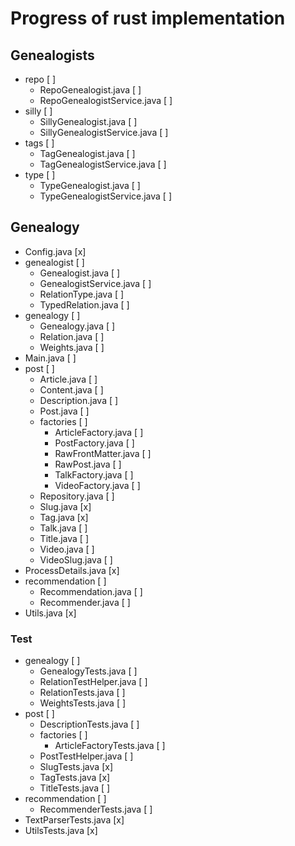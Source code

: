 # Progress of rust implementation

## Genealogists
* repo [ ]
  * RepoGenealogist.java [ ]
  * RepoGenealogistService.java [ ]
* silly [ ]
  * SillyGenealogist.java [ ]
  * SillyGenealogistService.java [ ]
* tags [ ]
  * TagGenealogist.java [ ]
  * TagGenealogistService.java [ ]
* type [ ]
  * TypeGenealogist.java [ ]
  * TypeGenealogistService.java [ ]

## Genealogy
* Config.java [x]
* genealogist [ ]
  * Genealogist.java [ ]
  * GenealogistService.java [ ]
  * RelationType.java [ ]
  * TypedRelation.java [ ]
* genealogy [ ]
  * Genealogy.java [ ]
  * Relation.java [ ]
  * Weights.java [ ]
* Main.java [ ]
* post [ ]
  * Article.java [ ]
  * Content.java [ ]
  * Description.java [ ]
  * Post.java [ ]
  * factories [ ]
    * ArticleFactory.java [ ]
    * PostFactory.java [ ]
    * RawFrontMatter.java [ ]
    * RawPost.java [ ]
    * TalkFactory.java [ ]
    * VideoFactory.java [ ]
  * Repository.java [ ]
  * Slug.java [x]
  * Tag.java [x]
  * Talk.java [ ]
  * Title.java [ ]
  * Video.java [ ]
  * VideoSlug.java [ ]
* ProcessDetails.java [x]
* recommendation [ ]
  * Recommendation.java [ ]
  * Recommender.java [ ]
* Utils.java [x]

### Test
* genealogy [ ]
  * GenealogyTests.java [ ]
  * RelationTestHelper.java [ ]
  * RelationTests.java [ ]
  * WeightsTests.java [ ]
* post [ ]
  * DescriptionTests.java [ ]
  * factories [ ]
    * ArticleFactoryTests.java [ ]
  * PostTestHelper.java [ ]
  * SlugTests.java [x]
  * TagTests.java [x]
  * TitleTests.java [ ]
* recommendation [ ]
  * RecommenderTests.java [ ]
* TextParserTests.java [x]
* UtilsTests.java [x]
